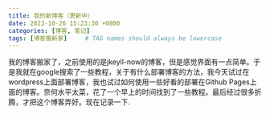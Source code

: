 ```yaml
---
title: 我的新博客（更新中）
date: 2023-10-26 15:23:30 +0800
categories: [博客, 笔记]
tags: [博客搬新家]     # TAG names should always be lowercase
---
```

我的博客搬家了，之前使用的是jkeyll-now的博客，但是感觉界面有一点简单。于是我就在google搜索了一些教程，关于有什么部署博客的方法，我今天试过在wordpress上面部署博客，我也试过如何使用一些好看的部署在Github Pages上面的博客。奈何水平太菜，花了一个早上的时间找到了一些教程。最后经过很多折腾，才把这个博客弄好。现在记录一下.